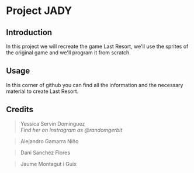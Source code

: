 # Project JADY
## Introduction
In this project we will recreate the game Last Resort, we'll use the sprites of the original game and we'll program it from scratch.

## Usage
In this corner of github you can find all the information and the necessary material to create Last Resort.

## Credits
> Yessica Servin Dominguez          
> _Find her on Instragram as @randomgerbit_

> Alejandro Gamarra Niño

> Dani Sanchez Flores

> Jaume Montagut i Guix


